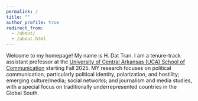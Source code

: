 ```yaml
---
permalink: /
title: ""
author_profile: true
redirect_from: 
  - /about/
  - /about.html
---
```


Welcome to my homepage!
My name is H. Dat Tran. I am a tenure-track assistant professor at the [University of Central Arkansas (UCA) School of Communication](https://uca.edu/communication/) starting Fall 2025. MY research focuses on political communication, particularly political identity, polarization, and hostility; emerging culture/media; social networks; and journalism and media studies, with a special focus on traditionally underrepresented countries in the Global South.
